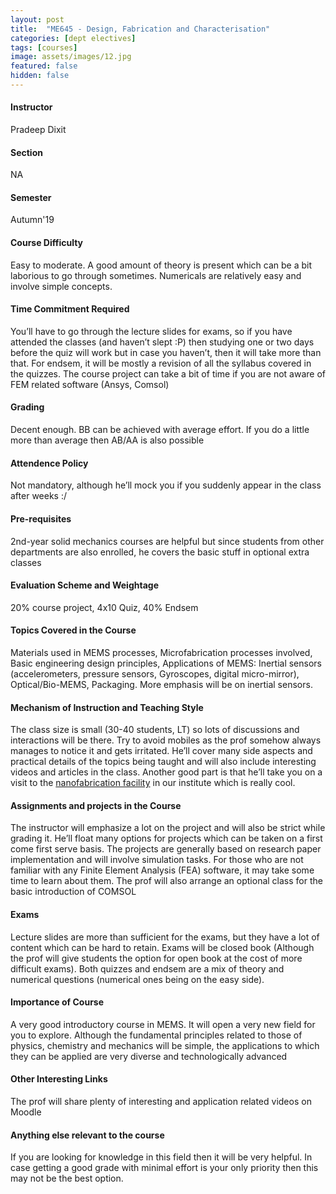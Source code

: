 ```yaml
---
layout: post
title:  "ME645 - Design, Fabrication and Characterisation"
categories: [dept electives]
tags: [courses]
image: assets/images/12.jpg
featured: false
hidden: false
---
```


#### Instructor
Pradeep Dixit

#### Section
NA

#### Semester
Autumn'19

#### Course Difficulty
Easy to moderate. A good amount of theory is present which can be a bit laborious to go through sometimes. Numericals are relatively easy and involve simple concepts. 

#### Time Commitment Required
You’ll have to go through the lecture slides for exams, so if you have attended the classes (and haven’t slept :P) then studying one or two days before the quiz will work but in case you haven’t, then it will take more than that. For endsem, it will be mostly a revision of all the syllabus covered in the quizzes. The course project can take a bit of time if you are not aware of FEM related software (Ansys, Comsol)

#### Grading
Decent enough. BB can be achieved with average effort. If you do a little more than average then AB/AA is also possible 

#### Attendence Policy
Not mandatory, although he’ll mock you if you suddenly appear in the class after weeks :/

#### Pre-requisites
2nd-year solid mechanics courses are helpful but since students from other departments are also enrolled, he covers the basic stuff in optional extra classes

#### Evaluation Scheme and Weightage
20% course project, 4x10 Quiz, 40% Endsem

#### Topics Covered in the Course
Materials used in MEMS processes, Microfabrication processes involved, Basic engineering design principles, Applications of MEMS: Inertial sensors (accelerometers, pressure sensors, Gyroscopes, digital micro-mirror), Optical/Bio-MEMS, Packaging. More emphasis will be on inertial sensors. 

#### Mechanism of Instruction and Teaching Style
The class size is small (30-40 students, LT) so lots of discussions and interactions will be there. Try to avoid mobiles as the prof somehow always manages to notice it and gets irritated. He’ll cover many side aspects and practical details of the topics being taught and will also include interesting videos and articles in the class. Another good part is that he’ll take you on a visit to the [nanofabrication facility](http://www.cen.iitb.ac.in) in our institute which is really cool. 

#### Assignments and projects in the Course
The instructor will emphasize a lot on the project and will also be strict while grading it. He’ll float many options for projects which can be taken on a first come first serve basis. The projects are generally based on research paper implementation and will involve simulation tasks. For those who are not familiar with any Finite Element Analysis (FEA) software, it may take some time to learn about them. The prof will also arrange an optional class for the basic introduction of COMSOL

#### Exams
Lecture slides are more than sufficient for the exams, but they have a lot of content which can be hard to retain. Exams will be closed book (Although the prof will give students the option for open book at the cost of more difficult exams). Both quizzes and endsem are a mix of theory and numerical questions (numerical ones being on the easy side).

#### Importance of Course
A very good introductory course in MEMS. It will open a very new field for you to explore. Although the fundamental principles related to those of physics, chemistry and mechanics will be simple, the applications to which they can be applied are very diverse and technologically advanced

#### Other Interesting Links
The prof will share plenty of interesting and application related videos on Moodle

#### Anything else relevant to the course
If you are looking for knowledge in this field then it will be very helpful. In case getting a good grade with minimal effort is your only priority then this may not be the best option. 

